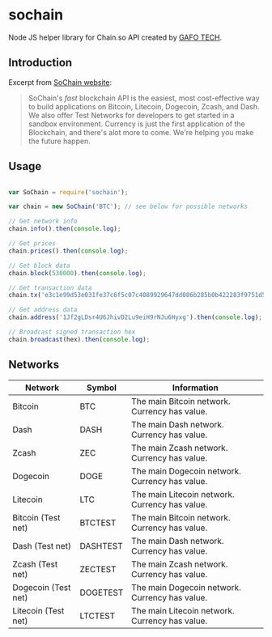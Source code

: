 # sochain
Node JS helper library for Chain.so API created by [GAFO TECH](https://gafo.tech).

## Introduction

Excerpt from [SoChain website](https://chain.so/api#introduction):

> SoChain's *fast* blockchain API is the easiest, most cost-effective way to build applications on Bitcoin, Litecoin, Dogecoin, Zcash, and Dash. We also offer Test Networks for developers to get started in a sandbox environment. Currency is just the first application of the Blockchain, and there's alot more to come. We're helping you make the future happen.

## Usage

```javascript

var SoChain = require('sochain');

var chain = new SoChain('BTC'); // see below for possible networks

// Get network info
chain.info().then(console.log);

// Get prices
chain.prices().then(console.log);

// Get block data
chain.block(530000).then(console.log);

// Get transaction data
chain.tx('e3c1e99d53e031fe37c6f5c07c4089929647dd086b285b0b422283f9751d5294').then(console.log);

// Get address data
chain.address('1Jf2gLDsr4U6JhivD2Lu9eiH9rNJu6Hyxg').then(console.log);

// Broadcast signed transaction hex
chain.broadcast(hex).then(console.log);

```

## Networks

| Network 	| Symbol 	| Information                                   	|
|---------	|--------	|-----------------------------------------------	|
| Bitcoin 	| BTC    	| The main Bitcoin network. Currency has value. 	|
| Dash     	| DASH    | The main Dash network. Currency has value. 	    |
| Zcash    	| ZEC     | The main Zcash network. Currency has value.     |
| Dogecoin  | DOGE    | The main Dogecoin network. Currency has value.  |
| Litecoin  | LTC     | The main Litecoin network. Currency has value.  |
| Bitcoin (Test net) 	| BTCTEST    	| The main Bitcoin network. Currency has value. 	|
| Dash (Test net)     | DASHTEST    | The main Dash network. Currency has value. 	    |
| Zcash (Test net)    | ZECTEST     | The main Zcash network. Currency has value.     |
| Dogecoin (Test net) | DOGETEST    | The main Dogecoin network. Currency has value.  |
| Litecoin (Test net) | LTCTEST     | The main Litecoin network. Currency has value.  |

